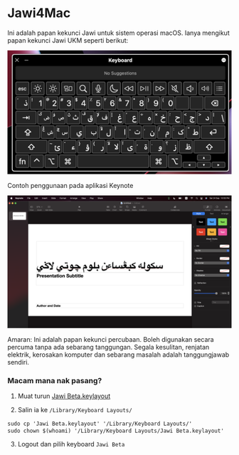 # Jawi4Mac
Ini adalah papan kekunci Jawi untuk sistem operasi macOS. Ianya mengikut papan kekunci Jawi UKM seperti berikut:

![papan kekunci](img/jawi-beta-key.jpg)

Contoh penggunaan pada aplikasi Keynote

![keynote](img/keynote.png)


Amaran: Ini adalah papan kekunci percubaan. Boleh digunakan secara percuma tanpa ada sebarang tanggungan. Segala kesulitan, renjatan elektrik, kerosakan komputer dan sebarang masalah adalah tanggungjawab sendiri. 

### Macam mana nak pasang?
1. Muat turun [Jawi Beta.keylayout](beta/Jawi%20Beta.keylayout)

2. Salin ia ke `/Library/Keyboard Layouts/`
```
sudo cp 'Jawi Beta.keylayout' '/Library/Keyboard Layouts/'
sudo chown $(whoami) '/Library/Keyboard Layouts/Jawi Beta.keylayout'
```
3. Logout dan pilih keyboard `Jawi Beta`

